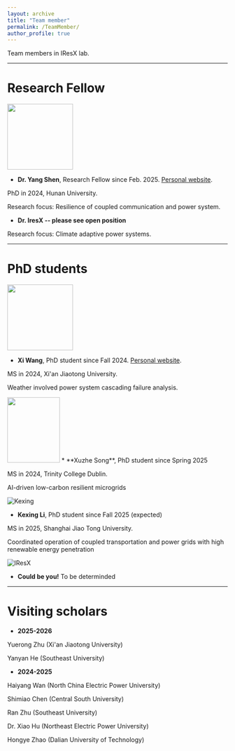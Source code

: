 ```yaml
---
layout: archive
title: "Team member"
permalink: /TeamMember/
author_profile: true
---
```

Team members in IResX lab.

---

# Research Fellow

<img src="https://JinZhaoTCD.github.io/images/YangShen.jpg" width="150" height="150"> 

* **Dr. Yang Shen**,
Research Fellow since Feb. 2025. [Personal website](https://scholar.google.com/citations?user=anzwlAMAAAAJ&hl=en).

PhD in 2024, Hunan University.

Research focus: Resilience of coupled communication and power system.

* **Dr. IresX -- please see open position**

Research focus: Climate adaptive power systems.


---

# PhD students

<img src="https://JinZhaoTCD.github.io/images/XiWang.jpg" width="150" height="150"> 

* **Xi Wang**,
PhD student since Fall 2024. [Personal website](https://scholar.google.com.hk/citations?user=qC4S5aEAAAAJ&hl=en).

MS in 2024, Xi'an Jiaotong University.

Weather involved power system cascading failure analysis.

<img src="https://JinZhaoTCD.github.io/images/XuzheSong.jpg" width="120" height="149"> 
* **Xuzhe Song**,
PhD student since Spring 2025

MS in 2024, Trinity College Dublin.

AI-driven low-carbon resilient microgrids

![Kexing](https://JinZhaoTCD.github.io/images/image-alignment-150x150.jpg)
* **Kexing Li**,
PhD student since Fall 2025 (expected)

MS in 2025, Shanghai Jiao Tong University.

Coordinated operation of coupled transportation and power grids with high renewable energy penetration

![IResX](https://JinZhaoTCD.github.io/images/image-alignment-150x150.jpg)
* **Could be you!**
To be determinded


---

# Visiting scholars 

* **2025-2026**

Yuerong Zhu (Xi'an Jiaotong University)

Yanyan He (Southeast University)

* **2024-2025**

Haiyang Wan (North China Electric Power University)

Shimiao Chen (Central South University)

Ran Zhu (Southeast University)

Dr. Xiao Hu (Northeast Electric Power University)

Hongye Zhao (Dalian University of Technology)
